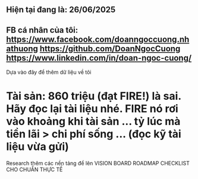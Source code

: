 Hiện tại đang là: 26/06/2025 
--
FB cá nhân của tôi: 
https://www.facebook.com/doanngoccuong.nhathuong
https://github.com/DoanNgocCuong
https://www.linkedin.com/in/doan-ngoc-cuong/
---
Dựa vào đây để thêm dữ liệu về tôi 

Tài sản: 860 triệu (đạt FIRE!) là sai. Hãy đọc lại tài liệu nhé. FIRE nó rơi vào khoảng khi tài sản ... tỷ lúc mà tiền lãi > chi phí sống ... (đọc kỹ tài liệu vừa gửi) 
===
Research thêm các nền tảng để lên VISION BOARD ROADMAP CHECKLIST CHO CHUẨN THỰC TẾ